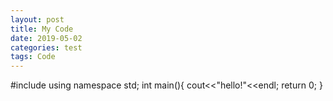 ```yaml
---
layout: post
title: My Code
date: 2019-05-02
categories: test
tags: Code 
---
```

#include<iostream>
using namespace std;
int main(){
  cout<<"hello!"<<endl;
  return 0;
}
